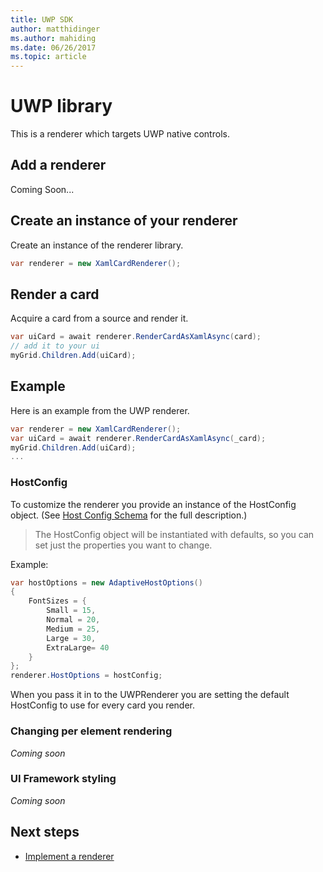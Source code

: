 ```yaml
---
title: UWP SDK
author: matthidinger
ms.author: mahiding
ms.date: 06/26/2017
ms.topic: article
---
```


# UWP library
This is a renderer which targets UWP native controls.

## Add a renderer

Coming Soon... 

## Create an instance of your renderer
Create an instance of the renderer library. 
```csharp
var renderer = new XamlCardRenderer();
```

## Render a card
Acquire a card from a source and render it.

```csharp
var uiCard = await renderer.RenderCardAsXamlAsync(card);
// add it to your ui
myGrid.Children.Add(uiCard);
```

## Example
Here is an example from the UWP renderer.

```csharp
var renderer = new XamlCardRenderer();
var uiCard = await renderer.RenderCardAsXamlAsync(_card);
myGrid.Children.Add(uiCard);
...
```

### HostConfig 

To customize the renderer you provide an instance of the HostConfig object. (See [Host Config Schema](../HostConfig.md) for the full description.)

> The HostConfig object will be instantiated with defaults, so you can set just the properties you want to change.


Example:
```csharp
var hostOptions = new AdaptiveHostOptions() 
{
    FontSizes = {
        Small = 15,
        Normal = 20,
        Medium = 25,
        Large = 30,
        ExtraLarge= 40
    }
};
renderer.HostOptions = hostConfig;
```
When you pass it in to the UWPRenderer you are setting the default HostConfig to use for every card you render.

### Changing per element rendering
*Coming soon*

### UI Framework styling
*Coming soon*

## Next steps

* [Implement a renderer](../ImplementingRenderer.md) 


